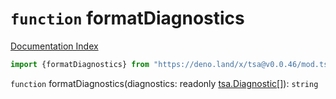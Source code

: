 # `function` formatDiagnostics

[Documentation Index](../README.md)

```ts
import {formatDiagnostics} from "https://deno.land/x/tsa@v0.0.46/mod.ts"
```

`function` formatDiagnostics(diagnostics: readonly [tsa.Diagnostic](../interface.Diagnostic/README.md)\[]): `string`

